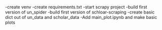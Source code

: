 -create venv
-create requirements.txt
-start scrapy project
-build first version of un_spider
-build first version of schloar-scraping
-create basic dict out of un_data and scholar_data
-Add main_plot.ipynb and make basic plots
